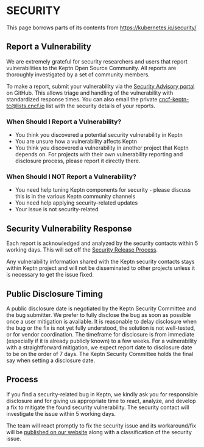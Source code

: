 # SECURITY

This page borrows parts of its contents from https://kubernetes.io/security/

## Report a Vulnerability

We are extremely grateful for security researchers and users that report vulnerabilities to the Keptn Open Source Community. All reports are thoroughly investigated by a set of community members.

To make a report, submit your vulnerability via the [Security Advisory portal](https://github.com/keptn/lifecycle-toolkit/security/advisories/new) on GitHub. This allows triage and handling of the vulnerability with standardized response times.
You can also email the private <cncf-keptn-tc@lists.cncf.io> list with the security details of your reports.

### When Should I Report a Vulnerability?

- You think you discovered a potential security vulnerability in Keptn
- You are unsure how a vulnerability affects Keptn
- You think you discovered a vulnerability in another project that Keptn depends on. For projects with their own vulnerability reporting and disclosure process, please report it directly there.

### When Should I NOT Report a Vulnerability?

- You need help tuning Keptn components for security - please discuss this is in the various Keptn community channels
- You need help applying security-related updates
- Your issue is not security-related

## Security Vulnerability Response

Each report is acknowledged and analyzed by the security contacts within 5 working days. This will set off the [Security Release Process](#process).

Any vulnerability information shared with the Keptn security contacts stays within Keptn project and will not be disseminated to other projects unless it is necessary to get the issue fixed.

## Public Disclosure Timing

A public disclosure date is negotiated by the Keptn Security Committee and the bug submitter. We prefer to fully disclose the bug as soon as possible once a user mitigation is available. It is reasonable to delay disclosure when the bug or the fix is not yet fully understood, the solution is not well-tested, or for vendor coordination. The timeframe for disclosure is from immediate (especially if it is already publicly known) to a few weeks. For a vulnerability with a straightforward mitigation, we expect report date to disclosure date to be on the order of 7 days. The Keptn Security Committee holds the final say when setting a disclosure date.

## Process

If you find a security-related bug in Keptn, we kindly ask you for responsible disclosure and for giving us appropriate time to react, analyze, and develop a fix to mitigate the found security vulnerability. The security contact will investigate the issue within 5 working days.

The team will react promptly to fix the security issue and its workaround/fix will be [published on our website](https://keptn.sh/docs/news/vulnerability_bulletins/) along with a classification of the security issue.

